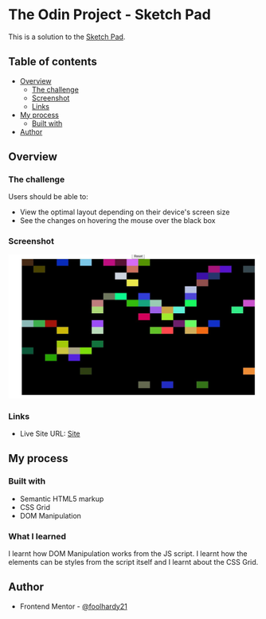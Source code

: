 
# The Odin Project - Sketch Pad

This is a solution to the [Sketch Pad](https://www.theodinproject.com/paths/foundations/courses/foundations/lessons/etch-a-sketch-project).

## Table of contents

- [Overview](#overview)
  - [The challenge](#the-challenge)
  - [Screenshot](#screenshot)
  - [Links](#links)
- [My process](#my-process)
  - [Built with](#built-with)
- [Author](#author)


## Overview

### The challenge

Users should be able to:

- View the optimal layout depending on their device's screen size
- See the changes on hovering the mouse over the black box

### Screenshot

![Desktop](./screenshots/desktop.JPG)


### Links

- Live Site URL: [Site](https://foolhardy21.github.io/sketchpad/)


## My process

### Built with

- Semantic HTML5 markup
- CSS Grid
- DOM Manipulation


### What I learned

I learnt how DOM Manipulation works from the JS script. I learnt how the elements can be styles from the script itself and I learnt about the CSS Grid.

## Author

- Frontend Mentor - [@foolhardy21](https://www.frontendmentor.io/profile/foolhardy21)
